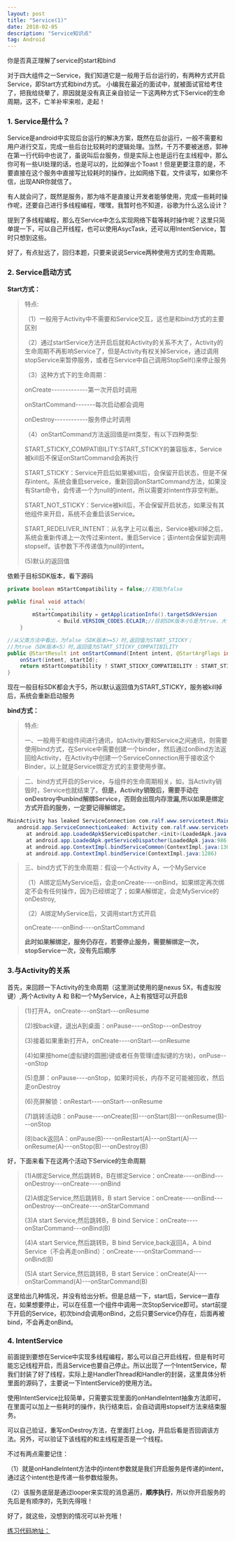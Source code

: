 ```yaml
---
layout: post
title: "Service(1)"
date: 2018-02-05
description: "Service知识点"
tag: Android
---
```

你是否真正理解了service的start和bind

对于四大组件之一Service，我们知道它是一般用于后台运行的，有两种方式开启Service，即Start方式和bind方式。
小编我在最近的面试中，就被面试官给考住了，把我给绕晕了，原因就是没有真正亲自验证一下这两种方式下Service的生命周期，这不，亡羊补牢来啦，走起！

### 1. Service是什么？


Service是android中实现后台运行的解决方案，既然在后台运行，一般不需要和用户进行交互，完成一些后台比较耗时的逻辑处理。当然，千万不要被迷惑，郭神在第一行代码中也说了，虽说叫后台服务，但是实际上也是运行在主线程中，那么你可有一些UI处理的话，也是可以的，比如弹出个Toast！但是更要注意的是，不要直接在这个服务中直接写比较耗时的操作，比如网络下载，文件读写，如果你不信，出现ANR你就信了。

有人就会问了，既然是服务，那为啥不是直接让开发者能够使用，完成一些耗时操作呢，还要自己进行多线程编程，嘿嘿，我暂时也不知道，谷歌为什么这么设计？

提到了多线程编程，那么在Service中怎么实现网络下载等耗时操作呢？这里只简单提一下，可以自己开线程，也可以使用AsycTask，还可以用IntentService，暂时只想到这些。

好了，有点扯远了，回归本题，只要来说说Service两种使用方式的生命周期。

### 2. Service启动方式

 **Start方式：**

>特点:
>
>（1）一般用于Activity中不需要和Service交互，这也是和bind方式的主要区别
>
>（2）通过startService方法开启后就和Activity的关系不大了，Activity的生命周期不再影响Service了，但是Activity有权关掉Service，通过调用stopService来暂停服务，或者在Service中自己调用StopSelf()来停止服务
>
>（3）这种方式下的生命周期：
>
>onCreate-------------第一次开启时调用
>
>onStartCommand-------每次启动都会调用
>
>onDestroy------------服务停止时调用
>
>（4）onStartCommand方法返回值是int类型，有以下四种类型:
>
>START_STICKY_COMPATIBILITY:START_STICKY的兼容版本，Service被kill后不保证onStartCommand会再执行
>
>START_STICKY：Service开启后如果被kill后，会保留开启状态，但是不保存intent。系统会重启serveice，重新回调onStartCommand方法，如果没有Start命令，会传递一个为null的intent，所以需要对intent作非空判断。
>
>START_NOT_STICKY：Service被kill后，不会保留开启状态，如果没有其他组件来开启，系统不会重启该Service。
>
>START_REDELIVER_INTENT：从名字上可以看出，Service被kill掉之后，系统会重新传递上一次传过来intent，重启Service；该intent会保留到调用stopself。该参数下不传递值为null的intent。
>
>(5)默认的返回值
>
依赖于目标SDK版本，看下源码

```java
private boolean mStartCompatibility = false;//初始为false

public final void attach(
            ...
        mStartCompatibility = getApplicationInfo().targetSdkVersion
                < Build.VERSION_CODES.ECLAIR;//目前SDK版本小5是为true，大于等于5时为false
    }

//从父类方法中看出，为false（SDK版本>=5）时,返回值为START_STICKY；
//为true（SDK版本<5）时,返回值为START_STICKY_COMPATIBILITY
public @StartResult int onStartCommand(Intent intent, @StartArgFlags int flags, int startId) {
    onStart(intent, startId);
    return mStartCompatibility ? START_STICKY_COMPATIBILITY : START_STICKY;
}
```
现在一般目标SDK都会大于5，所以默认返回值为START_STICKY，服务被kill掉后，系统会重新启动服务


 **bind方式：**
 >特点:
 >
 >一、一般用于和组件间进行通讯，如Activity要和Service之间通讯，则需要使用bind方式，在Service中需要创建一个binder，然后通过onBind方法返回给Activity，在Activity中创建一个ServiceConnection用于接收这个Binder，以上就是Service绑定方式的主要使用步骤。


 >
 >二、bind方式开启的Service，与组件的生命周期相关，如，当Activity销毁时，Service也就结束了。**但是，Activity销毁后，需要手动在onDestroy中unbind解绑Service，否则会出现内存泄漏,所以如果是绑定方式开启的服务，一定要记得解绑定。**
 ```java
 MainActivity has leaked ServiceConnection com.ralf.www.servicetest.MainActivity$1@861526a that was originally bound here
    android.app.ServiceConnectionLeaked: Activity com.ralf.www.servicetest.MainActivity has leaked ServiceConnection com.ralf.www.servicetest.MainActivity$1@861526a that was originally bound here
       at android.app.LoadedApk$ServiceDispatcher.<init>(LoadedApk.java:1092)
       at android.app.LoadedApk.getServiceDispatcher(LoadedApk.java:986)
       at android.app.ContextImpl.bindServiceCommon(ContextImpl.java:1303)
       at android.app.ContextImpl.bindService(ContextImpl.java:1286)
 ```

 >
 >三、bind方式下的生命周期：假设一个Activity A，一个MyService
 >
 > （1）A绑定后MyService后，会走onCreate----onBind，如果绑定再次绑定不会有任何操作，因为已经绑定了；如果A解绑定，会走MyService的onDestroy,
 >
 > （2）A绑定MyService后，又调用start方式开启
 >
 > onCreate----onBind----onStartCommand
 >
 > **此时如果解绑定，服务仍存在，若要停止服务，需要解绑定一次，stopService一次，没有先后顺序**

### 3.与Activity的关系

首先，来回顾一下Activity的生命周期（这里测试使用的是nexus 5X，有虚拟按键）,两个Activity A 和 B和一个MyService，A上有按钮可以开启B

> (1)打开A，onCreate---onStart---onResume
>
> (2)按back键，退出A到桌面：onPause----onStop---onDestroy
>
> (3)接着如果重新打开A，onCreate----onStart---onResume
>
> (4)如果按home(虚拟键的圆圈)键或者任务管理(虚拟键的方块)，onPuse---onStop
>
>(5)息屏：onPause----onStop，如果时间长，内存不足可能被回收，然后走onDestroy
>
> (6)亮屏解锁：onRestart----onStart---onResume
>
> (7)跳转活动B：onPause----onCreate(B)---onStart(B)---onResume(B)---onStop
>
> (8)back返回A：onPause(B)----onRestart(A)---onStart(A)---onResume(A)---onStop(B)---onDestroy(B)
>

好，下面来看下在这两个活动下Service的生命周期

> (1)A绑定Service,然后跳转B，B在绑定Service：onCreate----onBind---onDestroy---onCreate----onBind
>
> (2)A绑定Service,然后跳转B，B start Service：onCreate----onBind---onDestroy---onCreate----onStarCommand
>
> (3)A start Service,然后跳转B，B bind Service：onCreate----onStarCommand---onBind(B)
>
> (4)A start Service,然后跳转B，B bind Service,back返回A，A bind Service（不会再走onBind）：onCreate----onStarCommand---onBind(B)
>
> (5)A start Service,然后跳转B，B start Service：onCreate(A)----onStarCommand(A)---onStarCommand(B)

这里给出几种情况，并没有给出分析。但是总结一下，start后，Service一直存在，如果想要停止，可以在任意一个组件中调用一次StopService即可。start前提下开启的Service，初次bind会调用onBind，之后只要Service仍存在，后面再被bind，不会再走onBind。

### 4. IntentService

前面提到要想在Service中实现多线程编程，那么可以自己开启线程，但是有时可能忘记线程开启，而且Service也要自己停止。所以出现了一个IntentService，帮我们封装了好了线程，实际上是HandlerThread和Handler的封装，这里具体分析里面的源码了，主要说一下IntentService的使用方法。

使用IntentService比较简单，只需要实现里面的onHandleIntent抽象方法即可，在里面可以加上一些耗时的操作，执行结束后，会自动调用stopself方法来结束服务。

可以自己验证，重写onDestroy方法，在里面打上Log，开启后看是否回调该方法。另外，可以验证下该线程的和主线程是否是一个线程。

不过有两点需要记住：

（1）就是onHandleIntent方法中的intent参数就是我们开启服务是传递的intent，通过这个intent也是传递一些参数给服务。

（2）该服务底层是通过looper来实现的消息遍历，**顺序执行**，所以你开启服务的先后是有顺序的，先到先得哦！


好了，就这些，没想到的情况可以补充哦！

[练习代码地址：](https://github.com/RalfNick/AndroidPractice)

